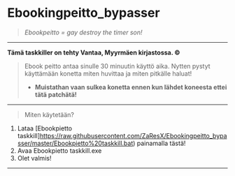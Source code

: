 # Ebookingpeitto_bypasser
>*Ebookpeitto = gay destroy the timer son!*
_________________
**Tämä taskkiller on tehty Vantaa, Myyrmäen kirjastossa. ©**
>Ebook peitto antaa sinulle 30 minuutin käyttö aika. Nytten pystyt käyttämään konetta miten huvittaa ja miten pitkälle haluat! 
>- **Muistathan vaan sulkea konetta ennen kun lähdet koneesta ettei tätä patchätä!**
_________________
>Miten käytetään?
1. Lataa [Ebookpietto taskkill]https://raw.githubusercontent.com/ZaResX/Ebookingpeitto_bypasser/master/Ebookpietto%20taskkill.bat) painamalla tästä!
2. Avaa Ebookpietto taskkill.exe
3. Olet valmis!
_________________
